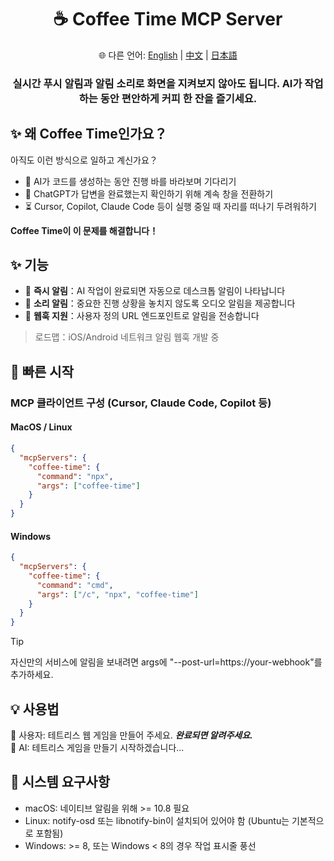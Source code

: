 <div align="center">
  <h1>☕ Coffee Time MCP Server</h1>
  <p>
    🌐 다른 언어:
    <a href="README.md">English</a> |
    <a href="README.zh.md">中文</a> |
    <a href="README.ja.md">日本語</a>
  </p>
  <h3>실시간 푸시 알림과 알림 소리로 화면을 지켜보지 않아도 됩니다. AI가 작업하는 동안 편안하게 커피 한 잔을 즐기세요.</h3>
</div>

## ✨ 왜 Coffee Time인가요？

아직도 이런 방식으로 일하고 계신가요？

- 👀 AI가 코드를 생성하는 동안 진행 바를 바라보며 기다리기
- 🔄 ChatGPT가 답변을 완료했는지 확인하기 위해 계속 창을 전환하기
- ⏳ Cursor, Copilot, Claude Code 등이 실행 중일 때 자리를 떠나기 두려워하기

**Coffee Time이 이 문제를 해결합니다！**

## ✨ 기능

- 💬 **즉시 알림**：AI 작업이 완료되면 자동으로 데스크톱 알림이 나타납니다
- 🔔 **소리 알림**：중요한 진행 상황을 놓치지 않도록 오디오 알림을 제공합니다
- 🧩 **웹훅 지원**：사용자 정의 URL 엔드포인트로 알림을 전송합니다

> 로드맵：iOS/Android 네트워크 알림 웹훅 개발 중

## 🚀 빠른 시작

### MCP 클라이언트 구성 (Cursor, Claude Code, Copilot 등)

#### MacOS / Linux

```json
{
  "mcpServers": {
    "coffee-time": {
      "command": "npx",
      "args": ["coffee-time"]
    }
  }
}
```

#### Windows

```json
{
  "mcpServers": {
    "coffee-time": {
      "command": "cmd",
      "args": ["/c", "npx", "coffee-time"]
    }
  }
}
```

> [!TIP]
> 자신만의 서비스에 알림을 보내려면 args에 "--post-url=https://your-webhook"를 추가하세요.

## 💡 사용법

👤 사용자: 테트리스 웹 게임을 만들어 주세요. **_완료되면 알려주세요._**<br>
🤖 AI: 테트리스 게임을 만들기 시작하겠습니다...

## 📌 시스템 요구사항

- macOS: 네이티브 알림을 위해 >= 10.8 필요
- Linux: notify-osd 또는 libnotify-bin이 설치되어 있어야 함 (Ubuntu는 기본적으로 포함됨)
- Windows: >= 8, 또는 Windows < 8의 경우 작업 표시줄 풍선

